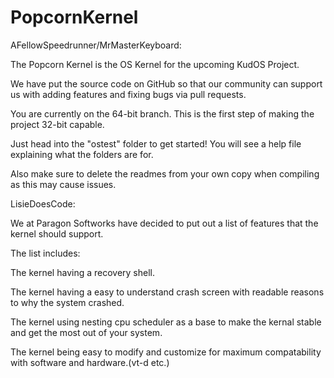 # PopcornKernel



AFellowSpeedrunner/MrMasterKeyboard:

The Popcorn Kernel is the OS Kernel for the upcoming KudOS Project.


We have put the source code on GitHub so that our community can support us with adding features and fixing bugs via pull requests.

You are currently on the 64-bit branch. This is the first step of making the project 32-bit capable.

Just head into the "ostest" folder to get started!
You will see a help file explaining what the folders are for.

Also make sure to delete the readmes from your own copy when compiling
as this may cause issues.

LisieDoesCode:

We at Paragon Softworks have decided to put out a list of features that the kernel should support.
  
The list includes:

The kernel having a recovery shell.

The kernel having a easy to understand crash screen with readable reasons to why the system crashed.

The kernel using nesting cpu scheduler as a base to make the kernal stable and get the most out of your system.

The kernel being easy to modify and customize for maximum compatability with software and hardware.(vt-d etc.)



